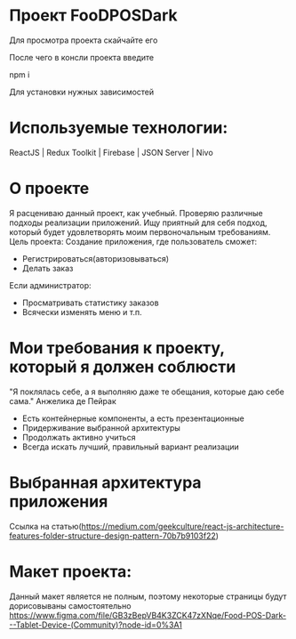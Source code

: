 # Проект FooDPOSDark

Для просмотра проекта скайчайте его

После чего в консли проекта введите

npm i

Для установки нужных зависимостей

# Используемые технологии:

ReactJS | Redux Toolkit | Firebase | JSON Server | Nivo

# О проекте

Я расцениваю данный проект, как учебный. Проверяю различные подходы реализации приложений. Ищу приятный для себя подход, который будет удовлетворять моим первоночальным требованиям.
Цель проекта:
Создание приложения, где пользователь сможет: 
- Регистрироваться(авторизовываться) 
- Делать заказ

Если администратор: 
- Просматривать статистику заказов 
- Всячески изменять меню и т.п.

# Мои требования к проекту, который я должен соблюсти

"Я поклялась себе, а я выполняю даже те обещания, которые даю себе сама." Анжелика де Пейрак

- Есть контейнерные компоненты, а есть презентационные
- Придерживание выбранной архитектуры
- Продолжать активно учиться
- Всегда искать лучший, правильный вариант реализации

# Выбранная архитектура приложения

Ссылка на статью(https://medium.com/geekculture/react-js-architecture-features-folder-structure-design-pattern-70b7b9103f22)

# Макет проекта:

Данный макет является не полным, поэтому некоторые страницы будут дорисовываны самостоятельно
https://www.figma.com/file/GB3zBepVB4K3ZCK47zXNqe/Food-POS-Dark---Tablet-Device-(Community)?node-id=0%3A1
